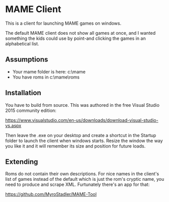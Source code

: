 # MAME Client

This is a client for launching MAME games on windows.

The default MAME client does not show all games at once, and I wanted something the kids could use 
by point-and clicking the games in an alphabetical list.

## Assumptions

- Your mame folder is here: c:\mame
- You have roms in c:\mame\roms

## Installation

You have to build from source. This was authored in the free Visual Studio 2015 community edition:

https://www.visualstudio.com/en-us/downloads/download-visual-studio-vs.aspx

Then leave the .exe on your desktop and create a shortcut in the Startup folder to launch the client 
when windows starts. Resize the window the way you like it and it will remember its size and position 
for future loads.

## Extending

Roms do not contain their own descriptions. For nice names in the client's list of games instead 
of the default which is just the rom's cryptic name, you need to produce and scrape XML. Furtunately 
there's an app for that:

https://github.com/MyroStadler/MAME-Tool


